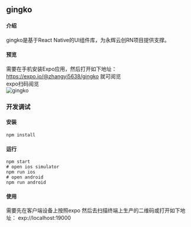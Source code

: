 ## gingko

#### 介绍
gingko是基于React Native的UI组件库，为永辉云创RN项目提供支撑。

#### 预览
需要在手机安装Expo应用，然后打开如下地址：https://expo.io/@zhangyi5638/gingko
就可阅览  
expo扫码阅览  
![gingko](http://owtrjd7fu.bkt.clouddn.com/expo-gingko.png)

### 开发调试
#### 安装
```
npm install
```

#### 运行
```$xslt
npm start 
# open ios simulator
npm run ios
# open android
npm run android
```

#### 使用
需要先在客户端设备上按照expo 然后去扫描终端上生产的二维码或打开如下地址：
exp://localhost:19000